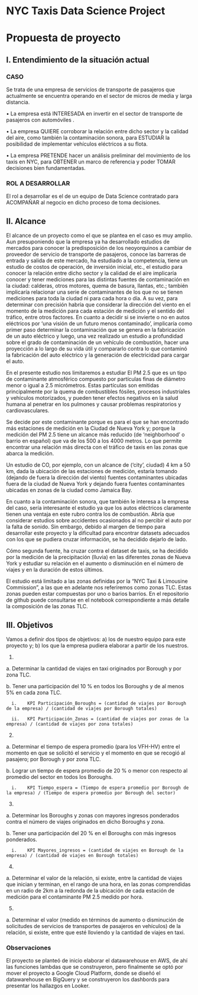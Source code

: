 # NYC Taxis Data Science Project 

# Propuesta de proyecto


## I.	Entendimiento de la situación actual

### CASO

Se trata de una empresa de servicios de transporte de pasajeros que actualmente se encuentra operando en el sector de micros  de media y larga distancia.

•	La empresa está INTERESADA en invertir en el sector de transporte de pasajeros con automóviles .

•	La empresa QUIERE corroborar la relación entre dicho sector y la calidad del aire, como también la contaminación sonora, para ESTUDIAR la posibilidad de implementar vehículos eléctricos a su flota. 

•	La empresa PRETENDE hacer un análisis preliminar del movimiento de los taxis en NYC, para OBTENER un marco de referencia y poder TOMAR decisiones bien fundamentadas. 

### ROL A DESARROLLAR

El rol a desarrollar es el de un equipo de Data Science contratado para ACOMPAÑAR al negocio en dicho proceso de toma decisiones. 

## II.	Alcance

El alcance de un proyecto como el que se plantea en el caso es muy amplio. Aun presuponiendo que la empresa ya ha desarrollado estudios de mercados para conocer la predisposición de los neoyorquinos a cambiar de proveedor de servicio de transporte de pasajeros, conoce las barreras de entrada y salida de este mercado, ha estudiado a la competencia, tiene un estudio de costos de operación, de inversión inicial, etc., el estudio para conocer la relación entre dicho sector y la calidad de el aire implicaría conocer y tener mediciones para las distintas fuentes de contaminación en la ciudad: calderas, otros motores, quema de basura, llantas, etc.; también implicaría relacionar una serie de contaminantes de los que no se tienen mediciones para toda la ciudad ni para cada hora o día. A su vez, para determinar con precisión habría que considerar la dirección del viento en el momento de la medición para cada estación de medición y el sentido del tráfico, entre otros factores. 
En cuanto a decidir si se invierte o no en autos eléctricos por ‘una visión de un futuro menos contaminado’, implicaría como primer paso determinar la contaminación que se genera en la fabricación de un auto eléctrico y luego, una vez realizado un estudio a profundidad sobre el grado de contaminación de un vehículo de combustión, hacer una proyección a lo largo de su vida útil y compararlo contra lo que contaminó la fabricación del auto eléctrico y la generación de electricidad para cargar el auto. 

En el presente estudio nos limitaremos a estudiar El PM 2.5 que es un tipo de contaminante atmosférico compuesto por partículas finas de diámetro menor o igual a 2.5 micrómetros. Estas partículas son emitidas principalmente por la quema de combustibles fósiles, procesos industriales y vehículos motorizados, y pueden tener efectos negativos en la salud humana al penetrar en los pulmones y causar problemas respiratorios y cardiovasculares. 

Se decide por este contaminante porque es para el que se han encontrado más estaciones de medición en la Ciudad de Nueva York y; porque la medición del PM 2.5 tiene un alcance más reducido (de ‘neighborhood’ o barrio en español) que va de los 500 a los 4000 metros. Lo que permite encontrar una relación más directa con el tráfico de taxis en las zonas que abarca la medición. 

Un estudio de CO, por ejemplo, con un alcance de (‘city’, ciudad) 4 km a 50 km, dada la ubicación de las estaciones de medición, estaría tomando (dejando de fuera la dirección del viento) fuentes contaminantes ubicadas fuera de la ciudad de Nueva York y dejando fuera fuentes contaminantes ubicadas en zonas de la ciudad como Jamaica Bay. 

En cuanto a la contaminación sonora, que también le interesa a la empresa del caso, sería interesante el estudio ya que los autos eléctricos claramente tienen una ventaja en este rubro contra los de combustión. Abría que considerar estudios sobre accidentes ocasionados al no percibir el auto por la falta de sonido. Sin embargo, debido al margen de tiempo para desarrollar este proyecto y la dificultad para encontrar datasets adecuados con los que se pudiera cruzar información, se ha decidido dejarlo de lado. 

Cómo segunda fuente, ha cruzar contra el dataset de taxis, se ha decidido por la medición de la precipitación (lluvia) en las diferentes zonas de Nueva York y estudiar su relación en el aumento o disminución en el número de viajes y en la duración de estos últimos. 

El estudio está limitado a las zonas definidas por la “NYC Taxi & Limousine Commission”, a las que en adelante nos referiremos como zonas TLC. Estas zonas pueden estar compuestas por uno o barios barrios. En el repositorio de github puede consultarse en el notebook correspondiente a más detalle la composición de las zonas TLC.


## III.	Objetivos

Vamos a definir dos tipos de objetivos: a) los de nuestro equipo para este proyecto y; b) los que la empresa pudiera elaborar a partir de los nuestros. 

1.	

  a.	Determinar la cantidad de viajes en taxi originados por Borough y por zona TLC.
  
  b.	Tener una participación del 10 % en todos los Boroughs y de al menos 5% en cada zona TLC.
  
      i.	KPI Participación_Boroughs = (cantidad de viajes por Borough de la empresa) / (cantidad de viajes por Borough totales)
      
      ii.	KPI Participación_Zonas = (cantidad de viajes por zonas de la empresa) / (cantidad de viajes por zona totales)


2.	

  a.	Determinar el tiempo de espera promedio (para los VFH-HV) entre el momento en que se solicitó el servicio y el momento en que se recogió al pasajero; por Borough y por zona TLC. 
  
  b.	Lograr un tiempo de espera promedio de 20 % o menor con respecto al promedio del sector en todos los Boroughs. 
  
      i.	KPI Tiempo_espera = (Tiempo de espera promedio por Borough de la empresa) / (Tiempo de espera promedio por Borough del sector)


3.	

   a.	Determinar los Boroughs y zonas con mayores ingresos ponderados contra el número de viajes originados en dicho Boroughs y zona.
   
   b.	 Tener una participación del 20 % en el Boroughs con más ingresos ponderados. 
   
      i.	KPI Mayores_ingresos = (cantidad de viajes en Borough de la empresa) / (cantidad de viajes en Borough totales)
      

4.	

   a.	Determinar el valor de la relación, si existe, entre la cantidad de viajes que inician y terminan, en el rango de una hora, en las zonas comprendidas en un radio de 2km a la redonda de la ubicación de cada estación de medición para el contaminante PM 2.5 medido por hora. 
   

5.	

   a.	Determinar el valor (medido en términos de aumento o disminución de solicitudes de servicios de transportes de pasajeros en vehículos) de la relación, si existe, entre que esté lloviendo y la cantidad de viajes en taxi.  

### Observaciones
El proyecto se planteó de inicio elaborar el datawarehouse en AWS, de ahí las funciones lambdas que se construyeron, pero finalmente se optó por mover el proyecto a Google Cloud Platform, donde se diseñó el datawarehouse en BigQuery y se construyeron los dashbords para presentar los hallazgos en Looker. 
